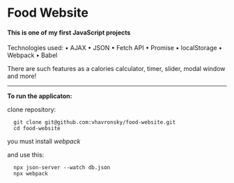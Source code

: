# Food Website

#### This is one of my first JavaScript projects

Technologies used: • AJAX • JSON • Fetch API • Promise • localStorage • Webpack • Babel

There are such features as a calories calculator, timer, slider, modal window and more!

*** 

**To run the applicaton:**

clone repository:

```
  git clone git@github.com:vhavronsky/food-website.git
  cd food-website
```

you must install _webpack_

and use this:

```
  npx json-server --watch db.json
  npx webpack
```
